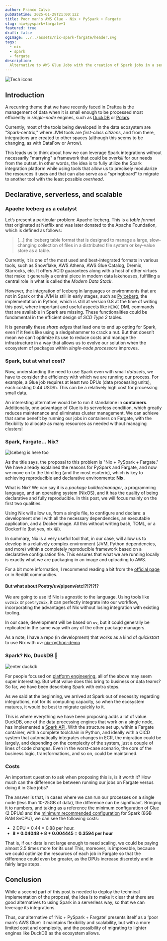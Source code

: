 ```yaml
---
author: Franco Calvo
pubDatetime: 2025-01-29T21:00:12Z
title: Poor man's AWS Glue - Nix + PySpark + Fargate
slug: nix+pyspark+fargate+1
featured: true
draft: false
ogImage: ../../assets/nix-spark-fargate/header.svg
tags:
  - nix
  - spark
  - fargate
description:
  Alternative to AWS Glue Jobs with the creation of Spark jobs in a serverless manner using Fargate, with reproducible and declarative builds and development environments using Nix. 
---
```


![Tech icons](../../assets/nix-spark-fargate/header.svg)

## Introduction

A recurring theme that we have recently faced in Draftea is the management of data when it is small enough to be processed most efficiently in _single-node_ engines, such as [DuckDB](https://duckdb.org/) or [Polars](https://pola.rs/).

Currently, most of the tools being developed in the data ecosystem are "Spark-centric," where JVM tools are _first-class citizens_, and from there, integrations are created to other spaces (although this seems to be changing, as with DataFow or Arrow).

This leads us to think about how we can leverage Spark integrations without necessarily "marrying" a framework that could be _overkill_ for our needs from the outset. In other words, the idea is to fully utilize the Spark integration platform while using tools that allow us to precisely modularize the resources it uses and that can also serve as a "springboard" to migrate to another tool with the least possible _overhead_.

## Declarative, serverless, and scalable

### Apache Iceberg as a catalyst

Let’s present a particular problem: Apache Iceberg. This is a _table format_ that originated at Netflix and was later donated to the Apache Foundation, which is defined as follows:

> [...] the Iceberg table format that is designed to manage a large, slow-changing collection of files in a distributed file system or key-value store as a table.

Currently, it is one of the most used and best-integrated formats in various tools, such as Snowflake, AWS Athena, AWS Glue Catalog, Dremio, Starrocks, etc. It offers ACID guarantees along with a host of other virtues that make it generally a central piece in modern data lakehouses, fulfilling a central role in what is called the _Modern Data Stack_.

However, the integration of Iceberg in languages or environments that are not in Spark or the JVM is still in early stages, such as [PyIceberg](https://github.com/apache/iceberg-python), the implementation in Python, which is still at version 0.8 at the time of writing this post, where important and useful aspects like `MERGE` DML commands that are available in Spark are missing. These functionalities could be fundamental in the efficient design of _SCD Type 2_ tables.

It is generally these _sharp edges_ that lead one to end up opting for Spark, even if it feels like using a sledgehammer to crack a nut. But that doesn’t mean we can’t optimize its use to reduce costs and manage the infrastructure in a way that allows us to evolve our solution when the ecosystem of packages within _single-node processors_ improves.

### Spark, but at what cost?

Now, understanding the need to use Spark even with small _datasets_, we have to consider the efficiency with which we are running our process. For example, a Glue job requires at least two DPUs (data processing units), each costing 0.44 USD/h. This can be a relatively high cost for processing small data.

An interesting alternative would be to run it standalone in **containers**. Additionally, one advantage of Glue is its serverless condition, which greatly reduces maintenance and eliminates cluster management. We can achieve that same benefit by running our jobs in containers on Fargate, with the flexibility to allocate as many resources as needed without managing clusters!

### Spark, Fargate... Nix?

![Iceberg is here too](../../assets/nix-spark-fargate/iceberg.svg)

As the title says, the proposal to this problem is "Nix + PySpark + Fargate." We have already explained the reasons for PySpark and Fargate, and now we move on to the third leg (and the most esoteric), which is key to achieving reproducible and declarative environments: **Nix**.

What is Nix? We can say it is a _package builder/manager_, a programming language, and an operating system (NixOS), and it has the quality of being declarative and fully reproducible. In this post, we will focus mainly on the first two qualities.

Using Nix will allow us, from a single file, to configure and declare: a development shell with all the necessary dependencies, an executable application, and a Docker image. All this without writing bash, TOML, or a Dockerfile (but yes, nix 😜).

In summary, Nix is a very useful tool that, in our case, will allow us to develop in a relatively complex environment (JVM, Python dependencies, and more) within a completely reproducible framework based on a declarative configuration file. This ensures that what we are running locally is exactly what we are packaging in an image and uploading to AWS.

For a bit more information, I recommend reading a bit from the [official page](https://nixos.org/explore/) or in Reddit communities.

#### But what about Poetry/uv/pipenv/etc!?!?!?!?

We are going to use it! Nix is agnostic to the language. Using tools like `uv2nix` or `poetry2nix`, it can perfectly integrate into our workflow, incorporating the advantages of Nix without losing integration with existing tooling.

In our case, development will be based on `uv`, but it could generally be replicated in the same way with any of the other package managers.

As a note, I have a repo (in development) that works as a kind of _quickstart_ to use Nix with uv: [nix-python-demo](https://github.com/francocalvo/nix-python-demo/tree/main)

### Spark? No, DuckDB 🥷

![enter duckdb](../../assets/nix-spark-fargate/duckdb.svg)

For people focused on [platform engineering](https://platformengineering.org/blog/what-is-platform-engineering), all of the above may seem super interesting. But what value does this bring to business or data teams? So far, we have been describing Spark with extra steps.

As we said at the beginning, we arrived at Spark out of necessity regarding integrations, not for its computing capacity, so when the ecosystem matures, it would be best to migrate quickly to it.

This is where everything we have been proposing adds a lot of value. DuckDB, one of the data processing engines that work on a single node, has implemented a [Spark API](https://duckdb.org/docs/api/python/spark_api.html). With the structure set up, within a Fargate container, with a complete toolchain in Python, and ideally with a CICD system that automatically integrates changes in ECR, the migration could be largely, and depending on the complexity of the system, just a couple of lines of code changes. Even in the worst-case scenario, the core of the business logic, transformations, and so on, could be maintained.

### Costs

An important question to ask when proposing this is, is it worth it? How much can the difference be between running our jobs on Fargate versus doing it in Glue jobs?

The answer is that, in cases where we can run our processes on a single node (less than 10-25GB of data), the difference can be significant. Bringing it to numbers, and taking as a reference the minimum configuration of Glue (2 DPUs) and the [minimum recommended configuration](https://spark.apache.org/docs/latest/hardware-provisioning.html) for Spark (8GB RAM 8vCPU), we can see the following costs:

- 2 DPU * 0.44 = 0.88 per hour.
- **8 * 0.04048 + 8 * 0.004445 = 0.3594 per hour**

That is, if our data is not large enough to need scaling, we could be paying almost 2.5 times more for its use! This, moreover, is improvable, because we could optimize the resources of each job in Fargate so that the difference could even be greater, as the DPUs increase discretely and in fairly large steps.

## Conclusion

While a second part of this post is needed to deploy the technical implementation of the proposal, the idea is to make it clear that there are good alternatives to using Spark in a serverless way, so that we can leverage its integrations.

Thus, our alternative of ‘Nix + PySpark + Fargate’ presents itself as a ‘poor man's AWS Glue’: it maintains flexibility and scalability, but with a more limited cost and complexity, and the possibility of migrating to lighter engines like DuckDB as the ecosystem allows. 
